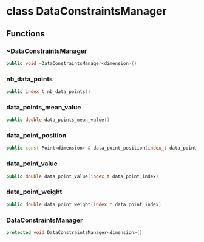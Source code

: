 # class DataConstraintsManager

## Functions

### ~DataConstraintsManager

```cpp
public void ~DataConstraintsManager<dimension>()
```

### nb_data_points

```cpp
public index_t nb_data_points()
```

### data_points_mean_value

```cpp
public double data_points_mean_value()
```

### data_point_position

```cpp
public const Point<dimension> & data_point_position(index_t data_point_index)
```

### data_point_value

```cpp
public double data_point_value(index_t data_point_index)
```

### data_point_weight

```cpp
public double data_point_weight(index_t data_point_index)
```

### DataConstraintsManager

```cpp
protected void DataConstraintsManager<dimension>()
```
